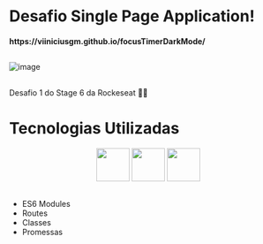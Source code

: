 <h1> Desafio Single Page Application! 
  <h4>https://viiniciusgm.github.io/focusTimerDarkMode/
  
##

![image](https://user-images.githubusercontent.com/92201792/182009734-f005a138-dd7b-4ea5-9f0d-4c644763af4d.png)
##


Desafio 1 do Stage 6 da Rockeseat 💜🚀

##
<h1>
  Tecnologias Utilizadas
</h1>

<div align="center">
    <img height="60em" widght="60em" src="https://img.shields.io/badge/HTML5-E34F26?style=for-the-badge&logo=html5&logoColor=white">
    <img height="60em" widght="60em" src="https://img.shields.io/badge/JavaScript-F7DF1E?style=for-the-badge&logo=javascript&logoColor=black">
    <img height="60em" widght="60em" src="https://img.shields.io/badge/CSS3-1572B6?style=for-the-badge&logo=css3&logoColor=white">
    
</div>

##
<ul>
  <li>ES6 Modules
  <li>Routes
  <li>Classes
  <li>Promessas
<ul>
